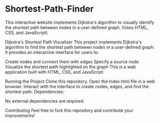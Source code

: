 # Shortest-Path-Finder
This interactive website implements Dijkstra's algorithm to visually identify the shortest path between nodes in a user-defined graph. (Uses HTML, CSS, and JavaScript)

Dijkstra's Shortest Path Visualizer
This project implements Dijkstra's algorithm to find the shortest path between nodes in a user-defined graph. It provides an interactive interface for users to:

Create nodes and connect them with edges
Specify a source node
Visualize the shortest path highlighted on the graph
This is a web application built with HTML, CSS, and JavaScript.

Running the Project
Clone this repository.
Open the index.html file in a web browser.
Interact with the interface to create nodes, edges, and find the shortest path.
Dependencies:

No external dependencies are required.

Contributing
Feel free to fork this repository and contribute your improvements!
